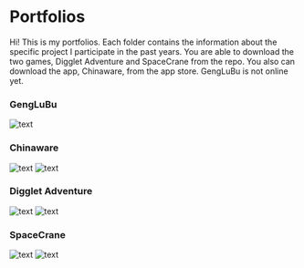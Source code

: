 Portfolios
================

Hi! This is my portfolios. Each folder contains the information about the specific project I participate in the past years. You are able to download the two games, Digglet Adventure and SpaceCrane from the repo. You also can download the app, Chinaware, from the app store. GengLuBu is not online yet.<br>

### GengLuBu
![text](../master/GengLuBu/Images/Image1.png)
### Chinaware
![text](../master/Chinaware/Images/main_menu.jpg)
![text](../master/Chinaware/Images/Image1.jpg)
### Digglet Adventure
![text](../master/Digglet%20Adventure/Images/main_menu.png)
![text](../master/Digglet%20Adventure/Images/Image1.png)
### SpaceCrane
![text](../master/SpaceCrane/Images/main_menu.png)
![text](../master/SpaceCrane/Images/Image1.png)


